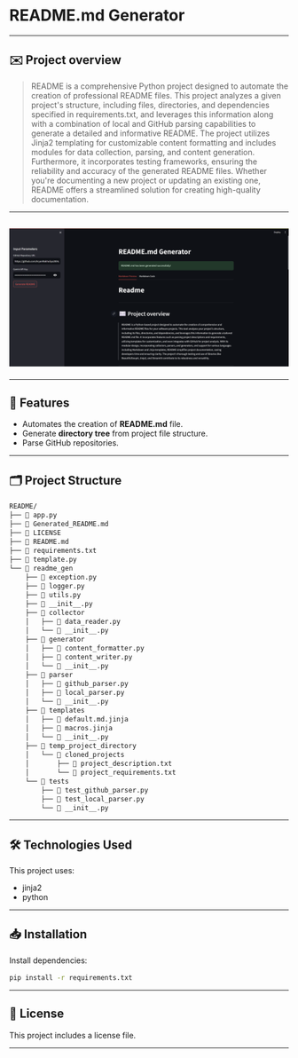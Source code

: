 # README.md Generator

---
## ✉️ Project overview
> README is a comprehensive Python project designed to automate the creation of professional README files. This project analyzes a given project's structure, including files, directories, and dependencies specified in requirements.txt, and leverages this information along with a combination of local and GitHub parsing capabilities to generate a detailed and informative README. The project utilizes Jinja2 templating for customizable content formatting and includes modules for data collection, parsing, and content generation. Furthermore, it incorporates testing frameworks, ensuring the reliability and accuracy of the generated README files. Whether you're documenting a new project or updating an existing one, README offers a streamlined solution for creating high-quality documentation.


---

## ![alt text](image.png)

---

## 🍵 Features

- Automates the creation of **README.md** file.
- Generate **directory tree** from project file structure.
- Parse GitHub repositories.

---

## 🗂️ Project Structure
```
README/
├── 📄 app.py
├── 📄 Generated_README.md
├── 📄 LICENSE
├── 📄 README.md
├── 📄 requirements.txt
├── 📄 template.py
└── 📁 readme_gen
    ├── 📄 exception.py
    ├── 📄 logger.py
    ├── 📄 utils.py
    ├── 📄 __init__.py
    ├── 📁 collector
    │   ├── 📄 data_reader.py
    │   └── 📄 __init__.py
    ├── 📁 generator
    │   ├── 📄 content_formatter.py
    │   ├── 📄 content_writer.py
    │   └── 📄 __init__.py
    ├── 📁 parser
    │   ├── 📄 github_parser.py
    │   ├── 📄 local_parser.py
    │   └── 📄 __init__.py
    ├── 📁 templates
    │   ├── 📄 default.md.jinja
    │   ├── 📄 macros.jinja
    │   └── 📄 __init__.py
    ├── 📁 temp_project_directory
    │   └── 📁 cloned_projects
    │       ├── 📄 project_description.txt
    │       └── 📄 project_requirements.txt
    └── 📁 tests
        ├── 📄 test_github_parser.py
        ├── 📄 test_local_parser.py
        └── 📄 __init__.py

```
---

## 🛠️ Technologies Used
This project uses:
- jinja2
- python

---


## 📥 Installation

Install dependencies:

```bash
pip install -r requirements.txt
```



---
## 📄 License
This project includes a license file.


---